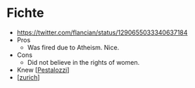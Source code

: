 # Fichte
- https://twitter.com/flancian/status/1290655033340637184
- Pros
    - Was fired due to Atheism. Nice.
- Cons
    - Did not believe in the rights of women.
- Knew [[Pestalozzi]]
- [[zurich]]

[//begin]: # "Autogenerated link references for markdown compatibility"
[Pestalozzi]: pestalozzi "Pestalozzi"
[zurich]: zurich "Zurich"
[//end]: # "Autogenerated link references"